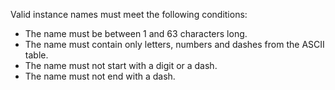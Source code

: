 &NewLine;

Valid instance names must meet the following conditions:

* The name must be between 1 and 63 characters long.
* The name must contain only letters, numbers and dashes from the ASCII table.
* The name must not start with a digit or a dash.
* The name must not end with a dash.
